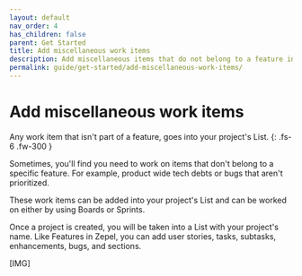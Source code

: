 ```yaml
---
layout: default
nav_order: 4
has_children: false
parent: Get Started
title: Add miscellaneous work items
description: Add miscellaneous items that do not belong to a feature into your Project's List.
permalink: guide/get-started/add-miscellaneous-work-items/
---
```

# Add miscellaneous work items

Any work item that isn't part of a feature, goes into your project's List.
{: .fs-6 .fw-300 }

Sometimes, you'll find you need to work on items that don't belong to a specific feature. For example, product wide tech debts or bugs that aren't prioritized. 

These work items can be added into your project's List and can be worked on either by using Boards or Sprints.

Once a project is created, you will be taken into a List with your project's name. Like Features in Zepel, you can add user stories, tasks, subtasks, enhancements, bugs, and sections.

[IMG]